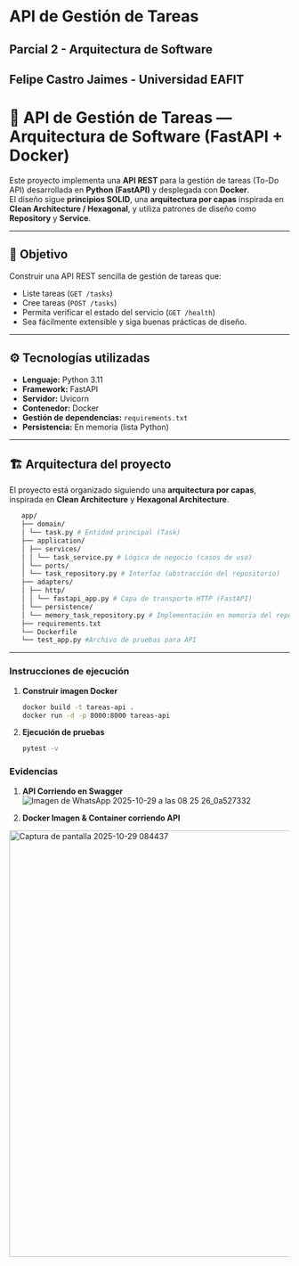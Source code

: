 # API de Gestión de Tareas
## Parcial 2 - Arquitectura de Software 
## Felipe Castro Jaimes - Universidad EAFIT

# 🧱 API de Gestión de Tareas — Arquitectura de Software (FastAPI + Docker)

Este proyecto implementa una **API REST** para la gestión de tareas (To-Do API) desarrollada en **Python (FastAPI)** y desplegada con **Docker**.  
El diseño sigue **principios SOLID**, una **arquitectura por capas** inspirada en **Clean Architecture / Hexagonal**, y utiliza patrones de diseño como **Repository** y **Service**.

---

## 🚀 Objetivo

Construir una API REST sencilla de gestión de tareas que:
- Liste tareas (`GET /tasks`)
- Cree tareas (`POST /tasks`)
- Permita verificar el estado del servicio (`GET /health`)
- Sea fácilmente extensible y siga buenas prácticas de diseño.

---

## ⚙️ Tecnologías utilizadas

- **Lenguaje:** Python 3.11  
- **Framework:** FastAPI  
- **Servidor:** Uvicorn  
- **Contenedor:** Docker  
- **Gestión de dependencias:** `requirements.txt`  
- **Persistencia:** En memoria (lista Python)

---

## 🏗️ Arquitectura del proyecto

El proyecto está organizado siguiendo una **arquitectura por capas**, inspirada en **Clean Architecture** y **Hexagonal Architecture**.

```bash
   app/
   ├── domain/
   │ └── task.py # Entidad principal (Task)
   ├── application/
   │ ├── services/
   │ │ └── task_service.py # Lógica de negocio (casos de uso)
   │ └── ports/
   │ └── task_repository.py # Interfaz (abstracción del repositorio)
   ├── adapters/
   │ ├── http/
   │ │ └── fastapi_app.py # Capa de transporte HTTP (FastAPI)
   │ └── persistence/
   │ └── memory_task_repository.py # Implementación en memoria del repositorio
   ├── requirements.txt
   └── Dockerfile
   └── test_app.py #Archivo de pruebas para API
```

---


### Instrucciones de ejecución

1. **Construir imagen Docker**
   ```bash
   docker build -t tareas-api .
   docker run -d -p 8000:8000 tareas-api

2. **Ejecución de pruebas**
   ```bash
   pytest -v


### Evidencias
1. **API Corriendo en Swagger**
![Imagen de WhatsApp 2025-10-29 a las 08 25 26_0a527332](https://github.com/user-attachments/assets/96591a47-8100-4262-80ff-67001ed2bc7f)

2. **Docker Imagen & Container corriendo API**
<img width="1354" height="766" alt="Captura de pantalla 2025-10-29 084437" src="https://github.com/user-attachments/assets/7b97a5fd-a373-4be3-b457-0cfa3eb27ea2" />


